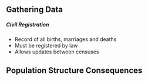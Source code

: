 ## Gathering Data
##### Civil Registration
* Record of all births, marriages and deaths
* Must be registered by law
* Allows updates between censuses

## Population Structure Consequences
